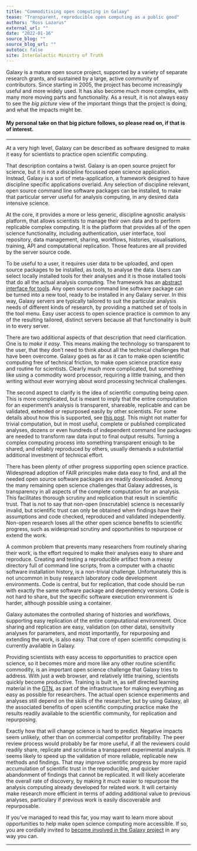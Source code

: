 ```yaml
---
title: "Commoditising open computing in Galaxy"
tease: "Transparent, reproducible open computing as a public good"
authors: "Ross Lazarus"
external_url: ""
date: "2022-01-16"
source_blog: ""
source_blog_url: ""
autotoc: false
site: InterGalactic Ministry of Truth
---
```


Galaxy is a mature open source project, supported by a variety of separate research grants, and sustained by a large, active community of contributors. Since starting in 2005, the project has become increasingly useful and more widely used. It has also become much more complex, with many more moving parts and functionality. As a result, it is not always easy to see the *big picture* view of the important things that the project is doing, and what the impacts might be.

#### My personal take on that big picture follows, so please read on, if that is of interest.

---

At a very high level, Galaxy can be described as software designed to make it easy for scientists to practice open scientific computing.

That description contains a twist. Galaxy is an open source project for science, but it is not a discipline focussed open science application. Instead, Galaxy is a sort of meta-application, a framework designed to have discipline specific applications overlaid. Any selection of discipline relevant, open source command line software packages can be installed, to make that particular server useful for analysis computing, in any desired data intensive science. 

At the core, it provides a more or less generic, discipline agnostic analysis platform, that allows scientists to manage their own data and to perform replicable complex computing. It is the platform that provides all of the open science functionality, including authentication, user interface, tool repository, data management, sharing, workflows, histories, visualisations, training, API and computational replication. Those features are all provided by the server source code.

To be useful to a user, it requires user data to be uploaded, and open source packages to be installed, as tools, to analyse the data. Users can select locally installed tools for their analyses and it is those installed tools that do all the actual analysis computing. The framework has an [abstract interface for tools](https://planemo.readthedocs.io/en/latest/writing_standalone.html). Any open source command line software package can be turned into a new tool, ready to be installed in any Galaxy server. In this way, Galaxy servers are typically tailored to suit the particular analysis needs of different kinds of research, by providing a matched set of tools in the tool menu. Easy user access to open science practice is common to any of the resulting tailored, distinct servers because all that functionality is built in to every server.

There are two additional aspects of that description that need clarification. One is to *make it easy*. This means making the technology so transparent to the user, that they don’t need to think about all the technical challenges that have been overcome. Galaxy goes as far as it can to make open scientific computing free of technical friction, to make open science practice easy and routine for scientists. Clearly much more complicated, but something like using a commodity word processor, requiring a little training, and then writing without ever worrying about word processing technical challenges.

The second aspect to clarify is the idea of scientific computing being *open*. This is more complicated, but is meant to imply that the entire computation for an experiment’s analysis is transparent, shareable, replicable and can be validated, extended or repurposed easily by other scientists. For some details about how this is supported, see [this post](../2022-01-17-replicating-computation-ross). This might not matter for trivial computation, but in most useful, complete or published complicated analyses, dozens or even hundreds of independent command line packages are needed to transform raw data input to final output results. Turning a complex computing process into something transparent enough to be shared, and reliably reproduced by others, usually demands a substantial additional investment of technical effort.

There has been plenty of other progress supporting open science practice. Widespread adoption of FAIR principles make data easy to find, and all the needed open source software packages are readily downloaded. Among the many remaining open science challenges that Galaxy addresses, is transparency in all aspects of the complete computation for an analysis. This facilitates thorough scrutiny and replication that result in scientific trust. That is not to say that non-open (inscrutable) science is necessarily invalid, but scientific trust can only be obtained when findings have their assumptions and code checked, reproduced and validated independently. Non-open research loses all the other open science benefits to scientific progress, such as widespread scrutiny and opportunities to repurpose or extend the work.

A common problem that prevents many researchers from routinely sharing their work, is the effort required to make their analyses easy to share and reproduce. Creating and testing a reproducible artifact from a messy directory full of command line scripts, from a computer with a chaotic software installation history, is a non-trivial challenge. Unfortunately this is not uncommon in busy research laboratory code development environments. Code is central, but for replication, that code should be run with exactly the same software package and dependency versions. Code is not hard to share, but the specific software execution environment is harder, although possible using a container.

Galaxy automates the controlled sharing of histories and workflows, supporting easy replication of the entire computational environment. Once sharing and replication are easy, validation (on other data), sensitivity analyses for parameters, and most importantly, for repurposing and extending the work, is also easy. That core of open scientific computing is currently available in Galaxy.

Providing scientists with easy access to opportunities to practice open science, so it becomes more and more like any other routine scientific commodity, is an important open science challenge that Galaxy tries to address. With just a web browser, and relatively little training, scientists quickly become productive. Training is built in, as self directed learning material in the [GTN](https://training.galaxyproject.org/), as part of the infrastructure for making everything as easy as possible for researchers. The actual open science experiments and analyses still depend on the skills of the researcher, but by using Galaxy, all the associated benefits of open scientific computing practice make the results readily available to the scientific community, for replication and repurposing.

Exactly how that will change science is hard to predict. Negative impacts seem unlikely, other than on   commercial competitor profitability. The peer review process would probably be far more useful, if all the reviewers could readily share, replicate and scrutinise a transparent experimental analysis. It seems likely to speed up the validation of more reliable, replicable new methods and findings. That may improve scientific progress by more rapid accumulation of scientific trust in the reproducible, and quicker abandonment of findings that cannot be replicated. It will likely accelerate the overall rate of discovery, by making it much easier to repurpose the analysis computing already developed for related work. It will certainly make research more efficient in terms of adding additional value to previous analyses, particulary if previous work is easily discoverable and repurposable.

If you've managed to read this far, you may want to learn more about opportunities to help make open science computing more accessible. If so, you are cordially invited to [become involved in the Galaxy project](../2022-01-14-users-guide-to-contribution-ross) in any way you can.

---